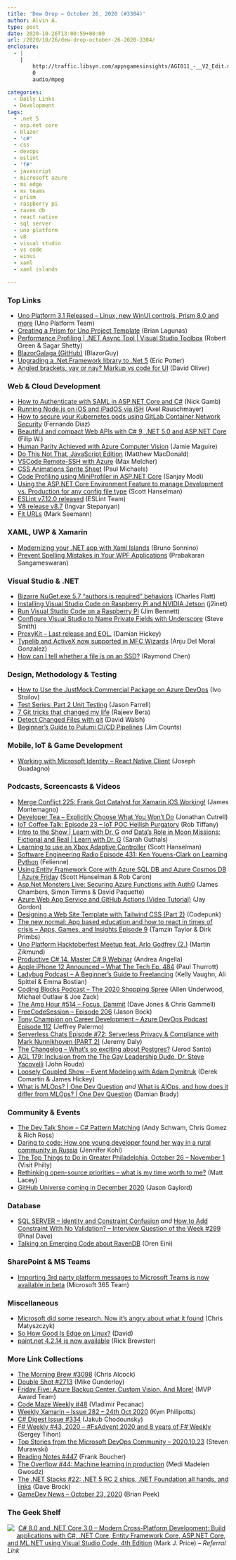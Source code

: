 ```yaml
---
title: 'Dew Drop – October 26, 2020 (#3304)'
author: Alvin A.
type: post
date: 2020-10-26T13:00:59+00:00
url: /2020/10/26/dew-drop-october-26-2020-3304/
enclosure:
  - |
    |
        http://traffic.libsyn.com/appsgamesinsights/AGI011_-__V2_Edit.mp3
        0
        audio/mpeg
        
categories:
  - Daily Links
  - Development
tags:
  - .net 5
  - asp.net core
  - blazor
  - 'c#'
  - css
  - devops
  - eslint
  - 'f#'
  - javascript
  - microsoft azure
  - ms edge
  - ms teams
  - prism
  - raspberry pi
  - raven db
  - react native
  - sql server
  - uno platform
  - v8
  - visual studio
  - vs code
  - winui
  - xaml
  - xaml islands

---
```

### <a name="top"></a>Top Links

  * <a href="https://platform.uno/blog/uno-platform-3-1-released-linux-new-winui-controls-prism-8-0-and-more/" target="_blank" rel="noopener noreferrer">Uno Platform 3.1 Released – Linux, new WinUI controls, Prism 8.0 and more</a> (Uno Platform Team)
  * <a href="https://brianlagunas.com/creating-a-prism-for-uno-project-template/" target="_blank" rel="noopener noreferrer">Creating a Prism for Uno Project Template</a> (Brian Lagunas)
  * <a href="https://channel9.msdn.com/Shows/Visual-Studio-Toolbox/Performance-Profiling--NET-Async-Tool?WT.mc_id=DOP-MVP-4025064" target="_blank" rel="noopener noreferrer">Performance Profiling | .NET Async Tool | Visual Studio Toolbox</a> (Robert Green & Sagar Shetty)
  * <a href="https://github.com/BlazorGuy/BlazorGalaga" target="_blank" rel="noopener noreferrer">BlazorGalaga (GitHub)</a> (BlazorGuy)
  * <a href="http://pottereric.github.com/2020/10/23/upgrading-a-_net-framework-library-to-_net-5/" target="_blank" rel="noopener noreferrer">Upgrading a .Net Framework library to .Net 5</a> (Eric Potter)
  * <a href="https://davidjohnoliver.wordpress.com/2020/10/25/angled-brackets-yay-or-nay-markup-vs-code-for-ui/" target="_blank" rel="noopener noreferrer">Angled brackets, yay or nay? Markup vs code for UI</a> (David Oliver)



### <a name="web"></a>Web & Cloud Development

  * <a href="https://developer.okta.com/blog/2020/10/23/how-to-authenticate-with-saml-in-aspnet-core-and-csharp" target="_blank" rel="noopener noreferrer">How to Authenticate with SAML in ASP.NET Core and C#</a> (Nick Gamb)
  * <a href="http://feedproxy.google.com/~r/2ality/~3/rsU1dGF9PiA/ish-node-ios.html" target="_blank" rel="noopener noreferrer">Running Node.js on iOS and iPadOS via iSH</a> (Axel Rauschmayer)
  * <a href="https://about.gitlab.com/blog/2020/10/23/container-network-security-is-important/" target="_blank" rel="noopener noreferrer">How to secure your Kubernetes pods using GitLab Container Network Security</a> (Fernando Diaz)
  * <a href="https://www.strathweb.com/2020/10/beautiful-and-compact-web-apis-with-c-9-net-5-0-and-asp-net-core/" target="_blank" rel="noopener noreferrer">Beautiful and compact Web APIs with C# 9, .NET 5.0 and ASP.NET Core</a> (Filip W.)
  * <a href="https://jamiemaguire.net/index.php/2020/10/25/human-parity-achieved-with-azure-computer-vision/?utm_source=rss&utm_medium=rss&utm_campaign=human-parity-achieved-with-azure-computer-vision" target="_blank" rel="noopener noreferrer">Human Parity Achieved with Azure Computer Vision</a> (Jamie Maguire)
  * <a href="https://medium.com/young-coder/do-this-not-that-javascript-edition-72d0efaa5c65?source=rss----d3d5cbdde463---4" target="_blank" rel="noopener noreferrer">Do This Not That, JavaScript Edition</a> (Matthew MacDonald)
  * <a href="https://techcommunity.microsoft.com/t5/azure-architecture-blog/vscode-remote-ssh-with-azure/ba-p/1813976?WT.mc_id=DOP-MVP-4025064" target="_blank" rel="noopener noreferrer">VSCode Remote-SSH with Azure</a> (Max Melcher)
  * <a href="https://www.pmichaels.net/2020/10/24/css-animations-sprite-sheet/?utm_source=rss&utm_medium=rss&utm_campaign=css-animations-sprite-sheet" target="_blank" rel="noopener noreferrer">CSS Animations Sprite Sheet</a> (Paul Michaels)
  * <a href="https://procodeguide.com/programming/asp-net-core-code-profiling-using-miniprofiler/?utm_source=rss&utm_medium=rss&utm_campaign=asp-net-core-code-profiling-using-miniprofiler" target="_blank" rel="noopener noreferrer">Code Profiling using MiniProfiler in ASP.NET Core</a> (Sanjay Modi)
  * <a href="http://feeds.hanselman.com/~/637617568/0/scotthanselman~Using-the-ASPNET-Core-Environment-Feature-to-manage-Development-vs-Production-for-any-config-file-type" target="_blank" rel="noopener noreferrer">Using the ASP.NET Core Environment Feature to manage Development vs. Production for any config file type</a> (Scott Hanselman)
  * <a href="https://eslint.org/blog/2020/10/eslint-v7.12.0-released" target="_blank" rel="noopener noreferrer">ESLint v7.12.0 released</a> (ESLint Team)
  * <a href="https://v8.dev/blog/v8-release-87" target="_blank" rel="noopener noreferrer">V8 release v8.7</a> (Ingvar Stepanyan)
  * <a href="https://blog.ploeh.dk/2020/10/26/fit-urls/" target="_blank" rel="noopener noreferrer">Fit URLs</a> (Mark Seemann)



### <a name="silverlight"></a>XAML, UWP & Xamarin

  * <a href="https://blogs.msmvps.com/bsonnino/2020/10/24/modernizing-your-net-app-with-xaml-islands/" target="_blank" rel="noopener noreferrer">Modernizing your .NET app with Xaml Islands</a> (Bruno Sonnino)
  * <a href="https://www.syncfusion.com/blogs/post/prevent-spelling-mistakes-in-your-wpf-applications.aspx" target="_blank" rel="noopener noreferrer">Prevent Spelling Mistakes in Your WPF Applications</a> (Prabakaran Sangameswaran)



### <a name="dotnet"></a>Visual Studio & .NET

  * <a href="https://www.softwaremeadows.com/posts/bizarre_nuget_exe_5_7_behaviors" target="_blank" rel="noopener noreferrer">Bizarre NuGet.exe 5.7 &#8220;authors is required&#8221; behaviors</a> (Charles Flatt)
  * <a href="https://blog.j2i.net/2020/10/25/installing-visual-studio-code-on-raspberry-pi-and-nvidia-jetson/" target="_blank" rel="noopener noreferrer">Installing Visual Studio Code on Raspberry Pi and NVIDIA Jetson</a> (j2inet)
  * <a href="https://www.jimbobbennett.io/run-visual-studio-code-on-a-raspberry-pi/" target="_blank" rel="noopener noreferrer">Run Visual Studio Code on a Raspberry Pi</a> (Jim Bennett)
  * <a href="https://ardalis.com/configure-visual-studio-to-name-private-fields-with-underscore/" target="_blank" rel="noopener noreferrer">Configure Visual Studio to Name Private Fields with Underscore</a> (Steve Smith)
  * <a href="http://dhickey.ie/2020/10/23/proxykit-last-release/" target="_blank" rel="noopener noreferrer">ProxyKit &#8211; Last release and EOL.</a> (Damian Hickey)
  * <a href="https://devblogs.microsoft.com/cppblog/typelib-and-activex-now-supported-in-mfc-wizards/?WT.mc_id=DOP-MVP-4025064" target="_blank" rel="noopener noreferrer">Typelib and ActiveX now supported in MFC Wizards</a> (Anju Del Moral Gonzalez)
  * <a href="https://devblogs.microsoft.com/oldnewthing/20201023-00/?p=104395" target="_blank" rel="noopener noreferrer">How can I tell whether a file is on an SSD?</a> (Raymond Chen)



### <a name="design"></a>Design, Methodology & Testing

  * <a href="https://www.telerik.com/blogs/how-to-use-justmock-commercial-package-azure-devops" target="_blank" rel="noopener noreferrer">How to Use the JustMock.Commercial Package on Azure DevOps</a> (Ivo Stoilov)
  * <a href="https://jfarrell.net/2020/10/25/test-series-part-2-unit-testing/" target="_blank" rel="noopener noreferrer">Test Series: Part 2 Unit Testing</a> (Jason Farrell)
  * <a href="https://opensource.com/article/20/10/advanced-git-tips" target="_blank" rel="noopener noreferrer">7 Git tricks that changed my life</a> (Rajeev Bera)
  * <a href="https://davidwalsh.name/detect-changed-files-git" target="_blank" rel="noopener noreferrer">Detect Changed Files with git</a> (David Walsh)
  * <a href="https://build5nines.com/beginners-guide-to-pulumi-ci-cd-pipelines/" target="_blank" rel="noopener noreferrer">Beginner’s Guide to Pulumi CI/CD Pipelines</a> (Jim Counts)



### <a name="mobile"></a>Mobile, IoT & Game Development

  * <a href="https://www.josephguadagno.net/2020/10/24/working-with-microsoft-identity-react-native-client" target="_blank" rel="noopener noreferrer">Working with Microsoft Identity &#8211; React Native Client</a> (Joseph Guadagno)



### <a name="podcasts"></a>Podcasts, Screencasts & Videos

  * <a href="http://www.mergeconflict.fm/225" target="_blank" rel="noopener noreferrer">Merge Conflict 225: Frank Got Catalyst for Xamarin.iOS Working!</a> (James Montemagno)
  * <a href="https://developertea.simplecast.com/episodes/explicitly-choose-what-you-wont-do-lHGRPDI_" target="_blank" rel="noopener noreferrer">Developer Tea &#8211; Explicitly Choose What You Won&#8217;t Do</a> (Jonathan Cutrell)
  * <a href="https://robtiffany.com/iot-coffee-talk-episode-23-iot-poc-hellish-purgatory/" target="_blank" rel="noopener noreferrer">IoT Coffee Talk: Episode 23 – IoT POC Hellish Purgatory</a> (Rob Tiffany)
  * <a href="https://channel9.msdn.com/Shows/Learn-with-Dr-G/Intro-to-the-Show?WT.mc_id=DOP-MVP-4025064" target="_blank" rel="noopener noreferrer">Intro to the Show | Learn with Dr. G</a> _and_ <a href="https://channel9.msdn.com/Shows/Learn-with-Dr-G/Datas-Role-in-Moon-Missions-Fictional-and-Real?WT.mc_id=DOP-MVP-4025064" target="_blank" rel="noopener noreferrer">Data’s Role in Moon Missions: Fictional and Real | Learn with Dr. G</a> (Sarah Guthals)
  * <a href="http://www.youtube.com/watch?v=fjE4I1XNzRs" target="_blank" rel="noopener noreferrer">Learning to use an Xbox Adaptive Controller</a> (Scott Hanselman)
  * <a href="http://feedproxy.google.com/~r/se-radio/~3/EKAXU36M6PY/episode-431-ken-youens-clark-on-learning-python" target="_blank" rel="noopener noreferrer">Software Engineering Radio Episode 431: Ken Youens-Clark on Learning Python</a> (Felienne)
  * <a href="https://channel9.msdn.com/Shows/Azure-Friday/Using-Entity-Framework-Core-with-Azure-SQL-DB-and-Azure-Cosmos-DB?WT.mc_id=DOP-MVP-4025064" target="_blank" rel="noopener noreferrer">Using Entity Framework Core with Azure SQL DB and Azure Cosmos DB | Azure Friday</a> (Scott Hanselman & Rob Caron)
  * <a href="http://www.youtube.com/watch?v=SYvbkxVxdC8" target="_blank" rel="noopener noreferrer">Asp.Net Monsters Live: Securing Azure Functions with Auth0</a> (James Chambers, Simon Timms & David Paquette)
  * <a href="https://devblogs.microsoft.com/devops/azure-web-app-service-and-github-actions-video-tutorial/?WT.mc_id=DOP-MVP-4025064" target="_blank" rel="noopener noreferrer">Azure Web App Service and GitHub Actions (Video Tutorial)</a> (Jay Gordon)
  * <a href="http://www.youtube.com/watch?v=mGuJx8T2jAU" target="_blank" rel="noopener noreferrer">Designing a Web Site Template with Tailwind CSS (Part 2)</a> (Codepunk)
  * <a href="http://traffic.libsyn.com/appsgamesinsights/AGI011_-__V2_Edit.mp3" target="_blank" rel="noopener noreferrer">The new normal: App based education and how to react in times of crisis &#8211; Apps, Games, and Insights Episode 9</a> (Tamzin Taylor & Dirk Primbs)
  * <a href="http://www.youtube.com/watch?v=6S8ZH4XHG6g" target="_blank" rel="noopener noreferrer">Uno Platform Hacktoberfest Meetup feat. Arlo Godfrey (2.)</a> (Martin Zikmund)
  * <a href="https://anchor.fm/productivecsharp/episodes/14--Master-C-9-Webinar-elgt1j" target="_blank" rel="noopener noreferrer">Productive C# 14. Master C# 9 Webinar</a> (Andrea Angella)
  * <a href="https://www.thurrott.com/podcasts/what-the-tech/242969/apple-iphone-12-announced-what-the-tech-ep-484?utm_source=rss&utm_medium=rss&utm_campaign=apple-iphone-12-announced-what-the-tech-ep-484" target="_blank" rel="noopener noreferrer">Apple iPhone 12 Announced – What The Tech Ep. 484</a> (Paul Thurrott)
  * <a href="https://www.ladybug.dev/episodes/freelancing" target="_blank" rel="noopener noreferrer">Ladybug Podcast &#8211; A Beginner&#8217;s Guide to Freelancing</a> (Kelly Vaughn, Ali Spittel & Emma Bostian)
  * <a href="https://www.codingblocks.net/podcast/the-2020-shopping-spree/" target="_blank" rel="noopener noreferrer">Coding Blocks Podcast &#8211; The 2020 Shopping Spree</a> (Allen Underwood, Michael Outlaw & Joe Zack)
  * <a href="http://feedproxy.google.com/~r/TheAmpHour/~3/tMqEAdMY6DI/" target="_blank" rel="noopener noreferrer">The Amp Hour #514 – Focus, Dammit</a> (Dave Jones & Chris Gammell)
  * <a href="http://www.youtube.com/watch?v=kvYoV6ynPa4" target="_blank" rel="noopener noreferrer">FreeCodeSession &#8211; Episode 206</a> (Jason Bock)
  * <a href="http://azuredevopspodcast.clear-measure.com/tony-champion-on-career-development-episode-112" target="_blank" rel="noopener noreferrer">Tony Champion on Career Development &#8211; Azure DevOps Podcast Episode 112</a> (Jeffrey Palermo)
  * <a href="https://share.transistor.fm/s/fd07a7be" target="_blank" rel="noopener noreferrer">Serverless Chats Episode #72: Serverless Privacy & Compliance with Mark Nunnikhoven (PART 2)</a> (Jeremy Daly)
  * <a href="https://changelog.com/podcast/417" target="_blank" rel="noopener noreferrer">The Changelog &#8211; What&#8217;s so exciting about Postgres?</a> (Jerod Santo)
  * <a href="https://www.ageekleader.com/agl-179-inclusion-from-the-the-gay-leadership-dude-dr-steve-yacovelli/" target="_blank" rel="noopener noreferrer">AGL 179: Inclusion from the The Gay Leadership Dude, Dr. Steve Yacovelli</a> (John Rouda)
  * <a href="http://www.youtube.com/watch?v=jhybUa0_2eI" target="_blank" rel="noopener noreferrer">Loosely Coupled Show &#8211; Event Modeling with Adam Dymitruk</a> (Derek Comartin & James Hickey)
  * <a href="http://www.youtube.com/watch?v=r3Y1ZhX_Jh4" target="_blank" rel="noopener noreferrer">What is MLOps? | One Dev Question</a> _and_ <a href="http://www.youtube.com/watch?v=_Up-HsbXalY" target="_blank" rel="noopener noreferrer">What is AIOps, and how does it differ from MLOps? | One Dev Question</a> (Damian Brady)



### <a name="events"></a>Community & Events

  * <a href="https://www.meetup.com/The-Dev-Talk-Show/events/274130225/" target="_blank" rel="noopener noreferrer">The Dev Talk Show &#8211; C# Pattern Matching</a> (Andy Schwam, Chris Gomez & Rich Ross)
  * <a href="http://feedproxy.google.com/~r/GDBcode/~3/aqGq4vhCMLo/daring-to-code-how-one-young-developer.html" target="_blank" rel="noopener noreferrer">Daring to code: How one young developer found her way in a rural community in Russia</a> (Jennifer Kohl)
  * <a href="https://www.uwishunu.com/2020/10/the-top-things-to-do-in-philly-this-week-weekend-october-26-november-1/" target="_blank" rel="noopener noreferrer">The Top Things to Do in Greater Philadelphia, October 26 – November 1</a> (Visit Philly)
  * <a href="http://feedproxy.google.com/~r/MattLacey/~3/zx54YaqkaoA/rethinking-open-source-priorities-what.html" target="_blank" rel="noopener noreferrer">Rethinking open-source priorities &#8211; what is my time worth to me?</a> (Matt Lacey)
  * <a href="https://www.jasongaylord.com/blog/2020/10/26/github-universe-coming-december-2020" target="_blank" rel="noopener noreferrer">GitHub Universe coming in December 2020</a> (Jason Gaylord)



### <a name="sql"></a>Database

  * <a href="https://blog.sqlauthority.com/2020/10/24/sql-server-identity-and-constraint-confusion/?utm_source=rss&utm_medium=rss&utm_campaign=sql-server-identity-and-constraint-confusion" target="_blank" rel="noopener noreferrer">SQL SERVER – Identity and Constraint Confusion</a> _and_ <a href="https://blog.sqlauthority.com/2020/10/25/how-to-add-constraint-with-no-validation-interview-question-of-the-week-299/?utm_source=rss&utm_medium=rss&utm_campaign=how-to-add-constraint-with-no-validation-interview-question-of-the-week-299" target="_blank" rel="noopener noreferrer">How to Add Constraint With No Validation? – Interview Question of the Week #299</a> (Pinal Dave)
  * <a href="http://feedproxy.google.com/~r/AyendeRahien/~3/XV7bfTYZuLo/talking-on-emerging-code-about-ravendb" target="_blank" rel="noopener noreferrer">Talking on Emerging Code about RavenDB</a> (Oren Eini)



### <a name="sp"></a>SharePoint & MS Teams

  * <a href="https://developer.microsoft.com/en-us/microsoft-teams/blogs/importing-3rd-party-platform-messages-to-microsoft-teams-is-now-available-in-beta/?WT.mc_id=DOP-MVP-4025064" target="_blank" rel="noopener noreferrer">Importing 3rd party platform messages to Microsoft Teams is now available in beta</a> (Microsoft 365 Team)



### <a name="misc"></a>Miscellaneous

  * <a href="https://www.zdnet.com/article/microsoft-did-some-research-now-its-angry-about-what-it-found/#ftag=RSSbaffb68" target="_blank" rel="noopener noreferrer">Microsoft did some research. Now it&#8217;s angry about what it found</a> (Chris Matyszczyk)
  * <a href="http://rss.slashdot.org/~r/Slashdot/slashdot/~3/uSeo3erHP70/so-how-good-is-edge-on-linux" target="_blank" rel="noopener noreferrer">So How Good Is Edge on Linux?</a> (David)
  * <a href="https://blog.getpaint.net/2020/10/23/paint-net-4-2-14-is-now-available/" target="_blank" rel="noopener noreferrer">paint.net 4.2.14 is now available</a> (Rick Brewster)



### <a name="links"></a>More Link Collections

  * <a href="http://feedproxy.google.com/~r/ReflectivePerspective/~3/5lEB2rFMRQI/" target="_blank" rel="noopener noreferrer">The Morning Brew #3098</a> (Chris Alcock)
  * <a href="https://afreshcup.com/home/2020/10/26/double-shot-2713.html" target="_blank" rel="noopener noreferrer">Double Shot #2713</a> (Mike Gunderloy)
  * <a href="https://techcommunity.microsoft.com/t5/microsoft-mvp-award-program-blog/friday-five-azure-backup-center-custom-vision-and-more/ba-p/1810148?WT.mc_id=DOP-MVP-4025064" target="_blank" rel="noopener noreferrer">Friday Five: Azure Backup Center, Custom Vision, And More!</a> (MVP Award Team)
  * <a href="https://code-maze.com/code-maze-weekly-48/" target="_blank" rel="noopener noreferrer">Code Maze Weekly #48</a> (Vladimir Pecanac)
  * <a href="http://weeklyxamarin.com/issues/282" target="_blank" rel="noopener noreferrer">Weekly Xamarin &#8211; Issue 282 &#8211; 24th Oct 2020</a> (Kym Phillpotts)
  * <a href="http://feedproxy.google.com/~r/digest-csharp/~3/z6tjO2kNLPA/334" target="_blank" rel="noopener noreferrer">C# Digest Issue #334</a> (Jakub Chodounsky)
  * <a href="https://sergeytihon.com/2020/10/23/f-weekly-43-2020-fsadvent-2020-and-8-years-of-f-weekly/" target="_blank" rel="noopener noreferrer">F# Weekly #43, 2020 – #FsAdvent 2020 and 8 years of F# Weekly</a> (Sergey Tihon)
  * <a href="https://devblogs.microsoft.com/devops/top-stories-from-the-microsoft-devops-community-2020-10-23/?WT.mc_id=DOP-MVP-4025064" target="_blank" rel="noopener noreferrer">Top Stories from the Microsoft DevOps Community – 2020.10.23</a> (Steven Murawski)
  * <a href="http://www.frankysnotes.com/2020/10/reading-notes-447.html" target="_blank" rel="noopener noreferrer">Reading Notes #447</a> (Frank Boucher)
  * <a href="https://stackoverflow.blog/2020/10/23/the-overflow-44-machine-learning-in-production/" target="_blank" rel="noopener noreferrer">The Overflow #44: Machine learning in production</a> (Medi Madelen Gwosdz)
  * <a href="https://daveabrock.com/2020/10/24/dotnet-stacks-22" target="_blank" rel="noopener noreferrer">The .NET Stacks #22: .NET 5 RC 2 ships, .NET Foundation all hands, and links</a> (Dave Brock)
  * <a href="https://brianpeek.com/gamedev-news-october-23-2020/" target="_blank" rel="noopener noreferrer">GameDev News &#8211; October 23, 2020</a> (Brian Peek)



### <a name="shelf"></a>The Geek Shelf

<a href="https://www.amazon.com/8-0-NET-Core-3-0-Cross-Platform/dp/1788478126/?tag=amavin-20" target="_blank" rel="noopener noreferrer"><img decoding="async" align="left" style="margin: 0px 5px 10px 0px; border: 0px currentcolor; border-image: none; float: left; display: inline; background-image: none;" src="https://m.media-amazon.com/images/I/71V0ctWW4OL._AC_UY218_.jpg" border="0" /></a>&nbsp;<a href="https://www.amazon.com/8-0-NET-Core-3-0-Cross-Platform/dp/1788478126/?tag=amavin-20" target="_blank" rel="noopener noreferrer">C# 8.0 and .NET Core 3.0 – Modern Cross-Platform Development: Build applications with C#, .NET Core, Entity Framework Core, ASP.NET Core, and ML.NET using Visual Studio Code, 4th Edition</a> (Mark J. Price) _&#8211; Referral Link_